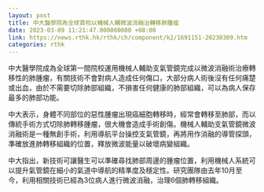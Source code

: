 ```yaml
---
layout: post
title: 中大醫學院為全球首校以機械人輔微波消融治轉移肺腫瘤
date: 2023-03-09 11:21:47.000000000 +08:00
link: https://news.rthk.hk/rthk/ch/component/k2/1691151-20230309.htm
categories: rthk
---
```


中大醫學院成為全球第一間院校運用機械人輔助支氣管鏡完成以微波消融術治療轉移性的肺腫瘤，有關技術不會對病人造成任何傷口，大部分病人術後沒有任何痛楚或出血，由於不需要切除肺部組織，不損害任何健康的肺部組織，可以為病人保存最多的肺部功能。

中大表示，身體不同部位的惡性腫瘤出現癌細胞轉移時，經常會轉移至肺部，而以傳統手術方式切除肺轉移腫瘤，很大機會造成手術創傷。機械人輔助支氣管鏡微波消融術是一種無創手術，利用導航平台操控支氣管鏡，再將用作消融的導管探頭，準確放進肺轉移組織的位置，釋放微波能量以破壞病變組織。

中大指出，新技術可讓醫生可以準確尋找肺部周邊的腫瘤位置，利用機械人系統可以提升氣管鏡在細小的氣道中導航的精準度及穩定性。研究團隊由去年10月至今，利用相關技術已經為3位病人進行微波消融，治理6個肺轉移組織。
